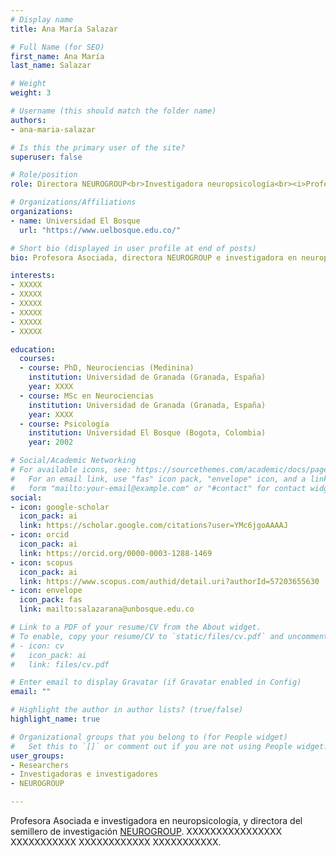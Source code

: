 ```yaml
---
# Display name
title: Ana María Salazar

# Full Name (for SEO)
first_name: Ana María
last_name: Salazar

# Weight
weight: 3

# Username (this should match the folder name)
authors:
- ana-maria-salazar

# Is this the primary user of the site?
superuser: false

# Role/position
role: Directora NEUROGROUP<br>Investigadora neuropsicología<br><i>Profesora Asociada</i>

# Organizations/Affiliations
organizations:
- name: Universidad El Bosque
  url: "https://www.uelbosque.edu.co/"

# Short bio (displayed in user profile at end of posts)
bio: Profesora Asociada, directora NEUROGROUP e investigadora en neuropsicología. Interesada en XXXX.

interests:
- XXXXX
- XXXXX
- XXXXX
- XXXXX
- XXXXX
- XXXXX

education:
  courses:
  - course: PhD, Neurociencias (Medinina)
    institution: Universidad de Granada (Granada, España)
    year: XXXX
  - course: MSc en Neurociencias
    institution: Universidad de Granada (Granada, España)
    year: XXXX
  - course: Psicología
    institution: Universidad El Bosque (Bogota, Colombia)
    year: 2002

# Social/Academic Networking
# For available icons, see: https://sourcethemes.com/academic/docs/page-builder/#icons
#   For an email link, use "fas" icon pack, "envelope" icon, and a link in the
#   form "mailto:your-email@example.com" or "#contact" for contact widget.
social:
- icon: google-scholar
  icon_pack: ai
  link: https://scholar.google.com/citations?user=YMc6jgoAAAAJ
- icon: orcid
  icon_pack: ai
  link: https://orcid.org/0000-0003-1288-1469
- icon: scopus
  icon_pack: ai
  link: https://www.scopus.com/authid/detail.uri?authorId=57203655630
- icon: envelope
  icon_pack: fas
  link: mailto:salazarana@unbosque.edu.co

# Link to a PDF of your resume/CV from the About widget.
# To enable, copy your resume/CV to `static/files/cv.pdf` and uncomment the lines below.
# - icon: cv
#   icon_pack: ai
#   link: files/cv.pdf

# Enter email to display Gravatar (if Gravatar enabled in Config)
email: ""

# Highlight the author in author lists? (true/false)
highlight_name: true

# Organizational groups that you belong to (for People widget)
#   Set this to `[]` or comment out if you are not using People widget.
user_groups:
- Researchers
- Investigadoras e investigadores
- NEUROGROUP

---
```


Profesora Asociada e investigadora en neuropsicología, y directora del semillero de investigación [NEUROGROUP](../../neurogroup/). XXXXXXXXXXXXXXXX XXXXXXXXXXX XXXXXXXXXXXX XXXXXXXXXXX.
